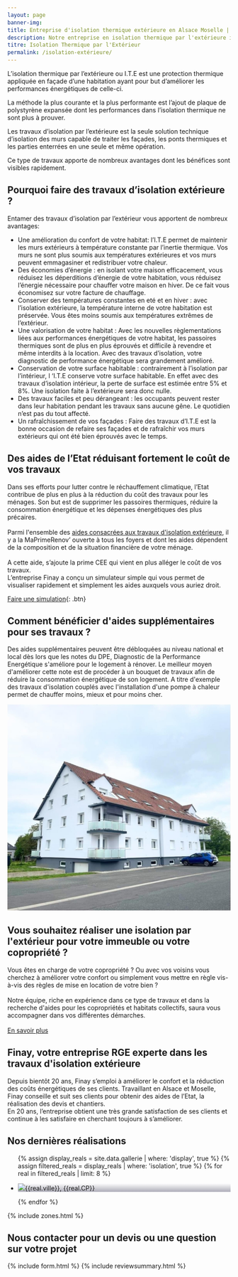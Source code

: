 ```yaml
---
layout: page
banner-img:
title: Entreprise d'isolation thermique extérieure en Alsace Moselle | Finay
description: Notre entreprise en isolation thermique par l'extérieure intervient sur tout le territoire du Bas-Rhin et de la Moselle
titre: Isolation Thermique par l'Extérieur
permalink: /isolation-extérieure/
---
```

L’isolation thermique par l’extérieure ou I.T.E est une protection thermique appliquée en façade d’une habitation ayant pour but d’améliorer les performances énergétiques de celle-ci.

La méthode la plus courante et la plus performante est l’ajout de plaque de polystyrène expansée dont les performances dans l’isolation thermique ne sont plus à prouver.

Les travaux d’isolation par l’extérieure est la seule solution technique d’isolation des murs capable de traiter les façades, les ponts thermiques et les parties enterrées en une seule et même opération.

Ce type de travaux apporte de nombreux avantages dont les bénéfices sont visibles rapidement.

## Pourquoi faire des travaux d’isolation extérieure ?

Entamer des travaux d’isolation par l’extérieur vous apportent de nombreux avantages:

- Une amélioration du confort de votre habitat: l’I.T.E permet de maintenir les murs extérieurs à température constante par l’inertie thermique. Vos murs ne sont plus soumis aux températures extérieures et vos murs peuvent emmagasiner et redistribuer votre chaleur.
- Des économies d’énergie : en isolant votre maison efficacement, vous réduisez les déperditions d’énergie de votre habitation, vous réduisez l’énergie nécessaire pour chauffer votre maison en hiver. De ce fait vous économisez sur votre facture de chauffage.
- Conserver des températures constantes en eté et en hiver : avec l’isolation extérieure, la température interne de votre habitation est préservée. Vous êtes moins soumis aux températures extrêmes de l’extérieur.
- Une valorisation de votre habitat : Avec les nouvelles règlementations liées aux performances énergétiques de votre habitat, les passoires thermiques sont de plus en plus éprouvés et difficile à revendre et même interdits à la location. Avec des travaux d’isolation, votre diagnostic de performance énergétique sera grandement amélioré.
- Conservation de votre surface habitable : contrairement à l’isolation par l’intérieur, l ‘I.T.E conserve votre surface habitable. En effet avec des travaux d’isolation intérieur, la perte de surface est estimée entre 5% et 8%. Une isolation faite à l’extérieure sera donc nulle.
- Des travaux faciles et peu dérangeant : les occupants peuvent rester dans leur habitation pendant les travaux sans aucune gêne. Le quotidien n’est pas du tout affecté.
- Un rafraîchissement de vos façades : Faire des travaux d’I.T.E est la bonne occasion de refaire ses façades et de rafraîchir vos murs extérieurs qui ont été bien éprouvés avec le temps.

## Des aides de l’Etat réduisant fortement le coût de vos travaux
Dans ses efforts pour lutter contre le réchauffement climatique, l’Etat contribue de plus en plus à la réduction du coût des travaux pour les ménages. Son but est de supprimer les passoires thermiques, réduire la consommation énergétique et les dépenses énergétiques des plus précaires.\
\
Parmi l'ensemble des [aides consacrées aux travaux d'isolation extérieure](/quelles-aides-isolation-exterieure), il y a la MaPrimeRenov’ ouverte à tous les foyers et dont les aides dépendent de la composition et de la situation financière de votre ménage.\
\
A cette aide, s’ajoute  la prime CEE qui vient en plus alléger le coût de vos travaux.\
L’entreprise Finay a conçu un simulateur simple qui vous permet de visualiser rapidement et simplement les aides auxquels vous auriez droit.

[Faire une simulation](/simulateur-aide/){: .btn}

## Comment bénéficier d'aides supplémentaires pour ses travaux ?
Des aides supplémentaires peuvent être débloquées au niveau national et local dès lors que les notes du DPE, Diagnostic de la Performance Energétique s'améliore pour le logement à rénover.
Le meilleur moyen d'améliorer cette note est de procéder à un bouquet de travaux afin de réduire la consommation énergétique de son logement. A titre d'exemple des travaux d'isolation couplés avec l'installation d'une pompe à chaleur permet de chauffer moins, mieux et pour moins cher.

<section class="copro">
<img src="/assets/images/realisations/copropriete-isolation-exterieure-petit-rederching.jpeg" width="600">
<div>
  <h2>Vous souhaitez réaliser une isolation par l'extérieur pour votre immeuble ou votre copropriété ?</h2>
  <p>
  Vous êtes en charge de votre copropriété ? Ou avec vos voisins vous cherchez à améliorer votre confort ou simplement vous mettre en règle vis-à-vis des règles de mise en location de votre bien ?<br><br>
  Notre équipe, riche en expérience dans ce type de travaux et dans la recherche d'aides pour les copropriétés et habitats collectifs, saura vous accompagner dans vos différentes démarches.
  <br><br>
  <a class="btn" href="/isolation-exterieure-copropriete">En savoir plus</a>
  </p>
</div>
</section>

## Finay, votre entreprise RGE experte dans les travaux d'isolation extérieure
Depuis bientôt 20 ans, Finay s’emploi à améliorer le confort et la réduction des coûts énergétiques de ses clients. Travaillant en Alsace et Moselle, Finay conseille et suit ses clients pour obtenir des aides de l’Etat, la réalisation des devis et chantiers.\
En 20 ans, l’entreprise obtient une très grande satisfaction de ses clients et continue à les satisfaire en cherchant toujours à s’améliorer.


<h2 class="left">Nos dernières réalisations</h2>
<section class="inside">
  <ul class="grid four">
    {% assign display_reals = site.data.gallerie | where: 'display', true %}
    {% assign filtered_reals = display_reals | where: 'isolation', true %}
    {% for real in filtered_reals | limit: 8 %}
      <li class="item-grid realisation" onclick="closebox()" style="background-image: linear-gradient(0deg, rgba(2,0,36,0.3197872899159664) 0%, rgba(255,255,255,0) 100%),url(../assets/images/realisations/{{real.img}});" data-image="{{real.img}}" data-ville="{{real.ville}}" data-cp="{{real.CP}}">
        <img src="../assets/images/realisations/{{real.img}}" alt="travaux de rénovation de façade à {{real.ville}}" style="display: none;">
        <p><img src="../assets/images/icones/map-marker.png" width="10">{{real.ville}}, {{real.CP}}</p>
      </li>
    {% endfor %}
  </ul>
</section>
{% include zones.html %}
<h2 class="left">Nous contacter pour un devis ou une question sur votre projet</h2>
{% include form.html %}
{% include reviewsummary.html %}


